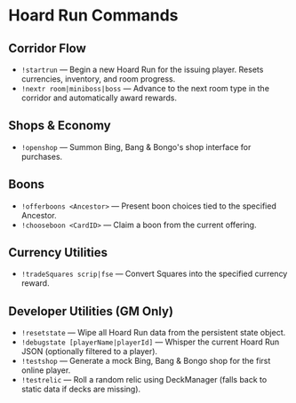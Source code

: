 # Hoard Run Commands

## Corridor Flow
- `!startrun` — Begin a new Hoard Run for the issuing player. Resets currencies, inventory, and room progress.
- `!nextr room|miniboss|boss` — Advance to the next room type in the corridor and automatically award rewards.

## Shops & Economy
- `!openshop` — Summon Bing, Bang & Bongo's shop interface for purchases.

## Boons
- `!offerboons <Ancestor>` — Present boon choices tied to the specified Ancestor.
- `!chooseboon <CardID>` — Claim a boon from the current offering.

## Currency Utilities
- `!tradeSquares scrip|fse` — Convert Squares into the specified currency reward.

## Developer Utilities (GM Only)
- `!resetstate` — Wipe all Hoard Run data from the persistent state object.
- `!debugstate [playerName|playerId]` — Whisper the current Hoard Run JSON (optionally filtered to a player).
- `!testshop` — Generate a mock Bing, Bang & Bongo shop for the first online player.
- `!testrelic` — Roll a random relic using DeckManager (falls back to static data if decks are missing).
